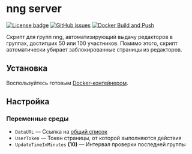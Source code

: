 # nng server

[![License badge](https://img.shields.io/badge/license-EUPL-blue.svg)](LICENSE)
[![GitHub issues](https://img.shields.io/github/issues/MrAlonas/nng-server)](https://github.com/MrAlonas/nng-server/issues)
[![Docker Build and Push](https://github.com/MrAlonas/nng-server/actions/workflows/docker.yml/badge.svg)](https://github.com/MrAlonas/nng-server/actions/workflows/docker.yml)

Скрипт для групп nng, автоматизирующий выдачу редакторов в группах, достигших 50 или 100 участников. Помимо этого, скрипт автоматически убирает заблокированные страницы из редакторов.

## Установка

Воспользуйтесь готовым [Docker-контейнером](https://github.com/orgs/MrAlonas/packages/container/package/nng-server).

## Настройка

### Переменные среды

* `DataURL` — Ссылка на [общий список](https://github.com/MrAlonas/nng#datajson)
* `UserToken` — Токен страницы, от которой выполняются действия
* `UpdateTimeInMinutes` **(10)** —  Интервал проверки последней группы
